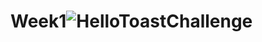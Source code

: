 # Week1![HelloToastChallenge](https://user-images.githubusercontent.com/50390723/161779476-abd159fe-51bf-4d0c-8216-aefd9d41f53f.gif)
